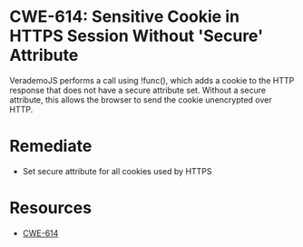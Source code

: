 # CWE-614: Sensitive Cookie in HTTPS Session Without 'Secure' Attribute

VerademoJS performs a call using !func(), which adds a cookie to the HTTP response that does not have a secure attribute set. Without a secure attribute, this allows the browser to send the cookie unencrypted over HTTP.

# Remediate
* Set secure attribute for all cookies used by HTTPS

# Resources 
* [CWE-614](https://cwe.mitre.org/data/definitions/614.html) 
